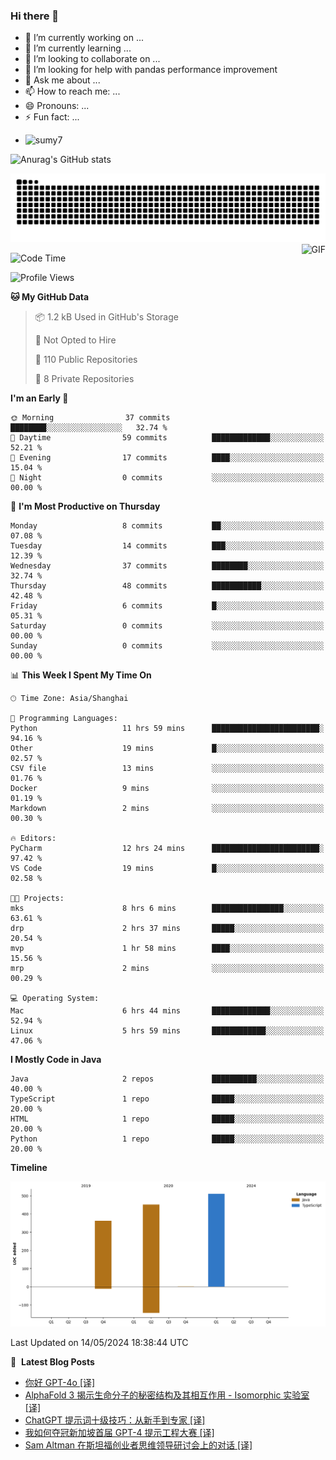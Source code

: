 ### Hi there 👋
<!--
**alloevil/alloevil** is a ✨ _special_ ✨ repository because its `README.md` (this file) appears on your GitHub profile.

Here are some ideas to get you started:

- 🔭 I’m currently working on ...
- 🌱 I’m currently learning ...
- 👯 I’m looking to collaborate on ...
- 🤔 I’m looking for help with ...
- 💬 Ask me about ...
- 📫 How to reach me: ...
- 😄 Pronouns: ...
- ⚡ Fun fact: ...
-->

- 🔭 I’m currently working on ...
- 🌱 I’m currently learning ...
- 👯 I’m looking to collaborate on ...
- 🤔 I’m looking for help with pandas performance improvement
- 💬 Ask me about ...
- 📫 How to reach me: ...
- 😄 Pronouns: ...
- ⚡ Fun fact: ...
  
+ ![sumy7](https://komarev.com/ghpvc/?username=alloevil)

![Anurag's GitHub stats](https://github-readme-stats.vercel.app/api?username=alloevil&show_icons=true&bg_color=00000000)

<picture align="center">
  <source media="(prefers-color-scheme: dark)" srcset="https://github.com/alloevil/alloevil/blob/output/github-contribution-grid-snake.svg">
  <source media="(prefers-color-scheme: dark)" srcset="https://github.com/alloevil/alloevil/blob/output/github-contribution-grid-snake.svg">
  <img alt="github contribution grid snake animation" src="https://github.com/alloevil/alloevil/blob/output/github-contribution-grid-snake.svg">
</picture>

<img align="right" alt="GIF" src="https://raw.githubusercontent.com/JoeyBling/JoeyBling/master/pic/pusheencode.gif" />

<!--START_SECTION:waka-->
![Code Time](http://img.shields.io/badge/Code%20Time-2%2C223%20hrs-blue)

![Profile Views](http://img.shields.io/badge/Profile%20Views-0-blue)

**🐱 My GitHub Data** 

> 📦 1.2 kB Used in GitHub's Storage 
 > 
> 🚫 Not Opted to Hire
 > 
> 📜 110 Public Repositories 
 > 
> 🔑 8 Private Repositories 
 > 
**I'm an Early 🐤** 

```text
🌞 Morning                37 commits          ████████░░░░░░░░░░░░░░░░░   32.74 % 
🌆 Daytime                59 commits          █████████████░░░░░░░░░░░░   52.21 % 
🌃 Evening                17 commits          ████░░░░░░░░░░░░░░░░░░░░░   15.04 % 
🌙 Night                  0 commits           ░░░░░░░░░░░░░░░░░░░░░░░░░   00.00 % 
```
📅 **I'm Most Productive on Thursday** 

```text
Monday                   8 commits           ██░░░░░░░░░░░░░░░░░░░░░░░   07.08 % 
Tuesday                  14 commits          ███░░░░░░░░░░░░░░░░░░░░░░   12.39 % 
Wednesday                37 commits          ████████░░░░░░░░░░░░░░░░░   32.74 % 
Thursday                 48 commits          ███████████░░░░░░░░░░░░░░   42.48 % 
Friday                   6 commits           █░░░░░░░░░░░░░░░░░░░░░░░░   05.31 % 
Saturday                 0 commits           ░░░░░░░░░░░░░░░░░░░░░░░░░   00.00 % 
Sunday                   0 commits           ░░░░░░░░░░░░░░░░░░░░░░░░░   00.00 % 
```


📊 **This Week I Spent My Time On** 

```text
🕑︎ Time Zone: Asia/Shanghai

💬 Programming Languages: 
Python                   11 hrs 59 mins      ████████████████████████░   94.16 % 
Other                    19 mins             █░░░░░░░░░░░░░░░░░░░░░░░░   02.57 % 
CSV file                 13 mins             ░░░░░░░░░░░░░░░░░░░░░░░░░   01.76 % 
Docker                   9 mins              ░░░░░░░░░░░░░░░░░░░░░░░░░   01.19 % 
Markdown                 2 mins              ░░░░░░░░░░░░░░░░░░░░░░░░░   00.30 % 

🔥 Editors: 
PyCharm                  12 hrs 24 mins      ████████████████████████░   97.42 % 
VS Code                  19 mins             █░░░░░░░░░░░░░░░░░░░░░░░░   02.58 % 

🐱‍💻 Projects: 
mks                      8 hrs 6 mins        ████████████████░░░░░░░░░   63.61 % 
drp                      2 hrs 37 mins       █████░░░░░░░░░░░░░░░░░░░░   20.54 % 
mvp                      1 hr 58 mins        ████░░░░░░░░░░░░░░░░░░░░░   15.56 % 
mrp                      2 mins              ░░░░░░░░░░░░░░░░░░░░░░░░░   00.29 % 

💻 Operating System: 
Mac                      6 hrs 44 mins       █████████████░░░░░░░░░░░░   52.94 % 
Linux                    5 hrs 59 mins       ████████████░░░░░░░░░░░░░   47.06 % 
```

**I Mostly Code in Java** 

```text
Java                     2 repos             ██████████░░░░░░░░░░░░░░░   40.00 % 
TypeScript               1 repo              █████░░░░░░░░░░░░░░░░░░░░   20.00 % 
HTML                     1 repo              █████░░░░░░░░░░░░░░░░░░░░   20.00 % 
Python                   1 repo              █████░░░░░░░░░░░░░░░░░░░░   20.00 % 
```



**Timeline**

![Lines of Code chart](https://raw.githubusercontent.com/alloevil/alloevil/main/assets/bar_graph.png)


 Last Updated on 14/05/2024 18:38:44 UTC
<!--END_SECTION:waka-->

📕 &nbsp;**Latest Blog Posts**
<!-- BLOG-POST-LIST:START -->
- [你好 GPT-4o [译]](https://baoyu.io/translations/openai/hello-gpt-4o)
- [AlphaFold 3 揭示生命分子的秘密结构及其相互作用 - Isomorphic 实验室 [译]](https://baoyu.io/translations/google/alphafold-3-predicts-the-structure-and-interactions-of-all-of-lifes-molecules)
- [ChatGPT 提示词十级技巧：从新手到专家 [译]](https://baoyu.io/translations/transcript/10-levels-of-chatgpt-prompting-beginner-to-award-winning)
- [我如何夺冠新加坡首届 GPT-4 提示工程大赛 [译]](https://baoyu.io/translations/prompt-engineering/how-i-won-singapores-gpt-4-prompt-engineering-competition)
- [Sam Altman 在斯坦福创业者思维领导研讨会上的对话 [译]](https://baoyu.io/translations/transcript/the-possibilities-of-ai-entire-talk-sam-altman-openai)
<!-- BLOG-POST-LIST:END -->
